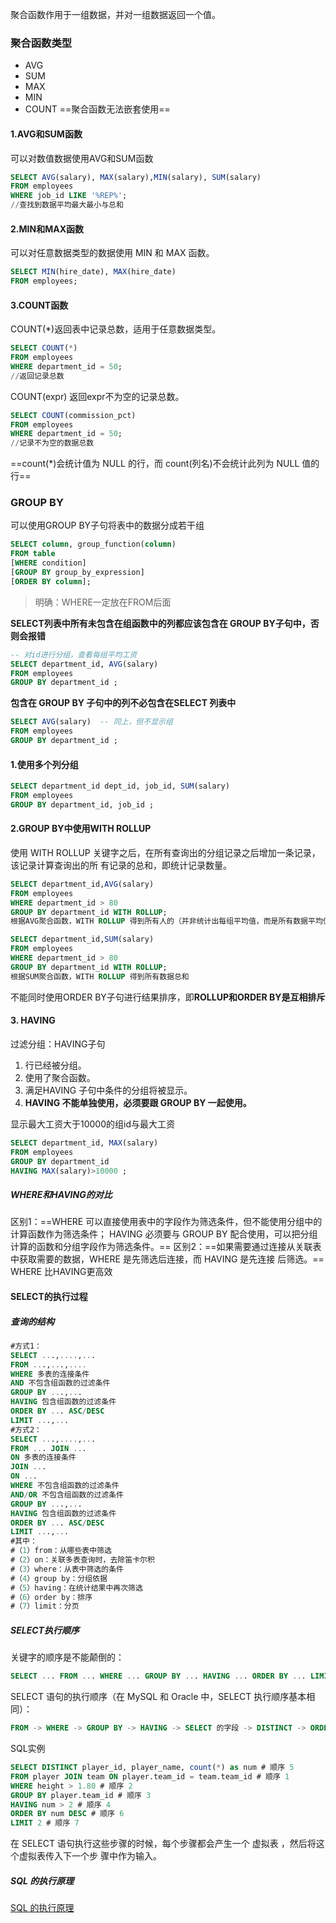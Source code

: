 聚合函数作用于一组数据，并对一组数据返回一个值。
### 聚合函数类型
- AVG
- SUM
- MAX
- MIN
- COUNT
==聚合函数无法嵌套使用==
#### 1.AVG和SUM函数
可以对数值数据使用AVG和SUM函数
```SQL
SELECT AVG(salary), MAX(salary),MIN(salary), SUM(salary)
FROM employees
WHERE job_id LIKE '%REP%';
//查找到数据平均最大最小与总和
```
#### 2.MIN和MAX函数
可以对任意数据类型的数据使用 MIN 和 MAX 函数。
```SQL
SELECT MIN(hire_date), MAX(hire_date)
FROM employees;
```
#### 3.COUNT函数
COUNT(\*)返回表中记录总数，适用于任意数据类型。
```sql
SELECT COUNT(*)
FROM employees
WHERE department_id = 50;
//返回记录总数
```
COUNT(expr) 返回expr不为空的记录总数。
```sql
SELECT COUNT(commission_pct)
FROM employees
WHERE department_id = 50;
//记录不为空的数据总数
```
==count(\*)会统计值为 NULL 的行，而 count(列名)不会统计此列为 NULL 值的行==

### GROUP BY
可以使用GROUP BY子句将表中的数据分成若干组
```sql
SELECT column, group_function(column)
FROM table
[WHERE condition]
[GROUP BY group_by_expression]
[ORDER BY column];
```
>明确：WHERE一定放在FROM后面

**SELECT列表中所有未包含在组函数中的列都应该包含在 GROUP BY子句中，否则会报错**
```sql
-- 对id进行分组，查看每组平均工资
SELECT department_id, AVG(salary)   
FROM employees
GROUP BY department_id ;
```

**包含在 GROUP BY 子句中的列不必包含在SELECT 列表中**
```sql
SELECT AVG(salary)  -- 同上，但不显示组
FROM employees
GROUP BY department_id ;
```
#### 1.使用多个列分组
```sql
SELECT department_id dept_id, job_id, SUM(salary)
FROM employees
GROUP BY department_id, job_id ;
```
#### 2.GROUP BY中使用WITH ROLLUP
使用 WITH ROLLUP 关键字之后，在所有查询出的分组记录之后增加一条记录，该记录计算查询出的所
有记录的总和，即统计记录数量。
```sql
SELECT department_id,AVG(salary)
FROM employees
WHERE department_id > 80
GROUP BY department_id WITH ROLLUP;
根据AVG聚合函数，WITH ROLLUP 得到所有人的（并非统计出每组平均值，而是所有数据平均值重新计算）平均值

SELECT department_id,SUM(salary)
FROM employees
WHERE department_id > 80
GROUP BY department_id WITH ROLLUP;
根据SUM聚合函数，WITH ROLLUP 得到所有数据总和
```
不能同时使用ORDER BY子句进行结果排序，即**ROLLUP和ORDER BY是互相排斥**

#### 3. HAVING
过滤分组：HAVING子句
1. 行已经被分组。
2. 使用了聚合函数。
3. 满足HAVING 子句中条件的分组将被显示。
4. **HAVING 不能单独使用，必须要跟 GROUP BY 一起使用。**

显示最大工资大于10000的组id与最大工资
```sql
SELECT department_id, MAX(salary)
FROM employees
GROUP BY department_id
HAVING MAX(salary)>10000 ;
```

##### WHERE和HAVING的对比
区别1：==WHERE 可以直接使用表中的字段作为筛选条件，但不能使用分组中的计算函数作为筛选条件；
HAVING 必须要与 GROUP BY 配合使用，可以把分组计算的函数和分组字段作为筛选条件。==
区别2：==如果需要通过连接从关联表中获取需要的数据，WHERE 是先筛选后连接，而 HAVING 是先连接
后筛选。== WHERE 比HAVING更高效

#### SELECT的执行过程
##### 查询的结构
```sql
#方式1：
SELECT ...,....,...
FROM ...,...,....
WHERE 多表的连接条件
AND 不包含组函数的过滤条件
GROUP BY ...,...
HAVING 包含组函数的过滤条件
ORDER BY ... ASC/DESC
LIMIT ...,...
#方式2：
SELECT ...,....,...
FROM ... JOIN ...
ON 多表的连接条件
JOIN ...
ON ...
WHERE 不包含组函数的过滤条件
AND/OR 不包含组函数的过滤条件
GROUP BY ...,...
HAVING 包含组函数的过滤条件
ORDER BY ... ASC/DESC
LIMIT ...,...
#其中：
#（1）from：从哪些表中筛选
#（2）on：关联多表查询时，去除笛卡尔积
#（3）where：从表中筛选的条件
#（4）group by：分组依据
#（5）having：在统计结果中再次筛选
#（6）order by：排序
#（7）limit：分页
```

##### SELECT执行顺序
关键字的顺序是不能颠倒的：
```sql
SELECT ... FROM ... WHERE ... GROUP BY ... HAVING ... ORDER BY ... LIMIT...
```
SELECT 语句的执行顺序（在 MySQL 和 Oracle 中，SELECT 执行顺序基本相同）：
```sql
FROM -> WHERE -> GROUP BY -> HAVING -> SELECT 的字段 -> DISTINCT -> ORDER BY -> LIMIT
```
SQL实例
```sql
SELECT DISTINCT player_id, player_name, count(*) as num # 顺序 5
FROM player JOIN team ON player.team_id = team.team_id # 顺序 1
WHERE height > 1.80 # 顺序 2
GROUP BY player.team_id # 顺序 3
HAVING num > 2 # 顺序 4
ORDER BY num DESC # 顺序 6
LIMIT 2 # 顺序 7
```

在 SELECT 语句执行这些步骤的时候，每个步骤都会产生一个 虚拟表 ，然后将这个虚拟表传入下一个步
骤中作为输入。
##### SQL 的执行原理
[SQL 的执行原理](C:\Users\26600\Desktop\MySQL\第08章_聚合函数.pdf)

